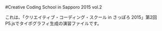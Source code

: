 #Creative Coding School in Sapporo 2015 vol.2

これは、「クリエイティブ・コーディング・スクール in さっぽろ 2015」第2回 P5.jsでタイポグラフィ生成の演習ファイルです。

